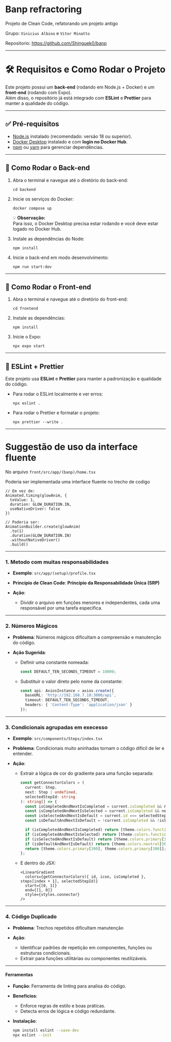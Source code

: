 # Banp refractoring

Projeto de Clean Code, refatorando um projeto antigo

Grupo: ```Vinicius Albino``` e ```Vitor Minatto```

Repositorio: https://github.com/Shinguek0/banp

---

# 🛠️ Requisitos e Como Rodar o Projeto

Este projeto possui um **back-end** (rodando em Node.js + Docker) e um **front-end** (rodando com Expo).  
Além disso, o repositório já está integrado com **ESLint** e **Prettier** para manter a qualidade do código.

---

## ✅ Pré-requisitos

- [Node.js](https://nodejs.org/) instalado (recomendado: versão 18 ou superior).
- [Docker Desktop](https://www.docker.com/) instalado e com **login no Docker Hub**.
- [npm](https://www.npmjs.com/) ou [yarn](https://yarnpkg.com/) para gerenciar dependências.

---

## 🐳 Como Rodar o Back-end

1. Abra o terminal e navegue até o diretório do back-end:

    ```
    cd backend
    ```

2. Inicie os serviços do Docker:

    ```
    docker compose up
    ```

    💡 **Observação:**  
    Para isso, o Docker Desktop precisa estar rodando e você deve estar logado no Docker Hub.

3. Instale as dependências do Node:

    ```
    npm install
    ```

4. Inicie o back-end em modo desenvolvimento:

    ```
    npm run start:dev
    ```

---

## 📱 Como Rodar o Front-end

1. Abra o terminal e navegue até o diretório do front-end:

    ```
    cd frontend
    ```

2. Instale as dependências:

    ```
    npm install
    ```

3. Inicie o Expo:

    ```
    npx expo start
    ```

---

## 🎨 ESLint + Prettier

Este projeto usa **ESLint** e **Prettier** para manter a padronização e qualidade do código.

- Para rodar o ESLint localmente e ver erros:

    ```
    npx eslint .
    ```

- Para rodar o Prettier e formatar o projeto:

    ```
    npx prettier --write .
    ```

---

# Suggestão de uso da interface fluente

No arquivo `front/src/app/(banp)/home.tsx` 

Poderia ser implementada uma interface fluente no trecho de codigo
``` 
// Em vez de:
Animated.timing(glowAnim, {
  toValue: 1,
  duration: GLOW_DURATION.IN,
  useNativeDriver: false
})

// Poderia ser:
AnimationBuilder.create(glowAnim)
  .to(1)
  .duration(GLOW_DURATION.IN)
  .withoutNativeDriver()
  .build()
```
---

### **1. Metodo com muitas responsabilidades**

* **Exemplo**: `src/app/(setup)/profile.tsx`
* **Princípio de Clean Code**: **Princípio da Responsabilidade Única (SRP)**
* **Ação**:

  * Dividir o arquivo em funções menores e independentes, cada uma responsável por uma tarefa específica.

---

### **2. Números Mágicos**

* **Problema**: Números mágicos dificultam a compreensão e manutenção do código.
* **Ação Sugerida**:

  * Definir uma constante nomeada:

    ```ts
    const DEFAULT_TEN_SECONDS_TIMEOUT = 10000;
    ```
  * Substituir o valor direto pelo nome da constante:

    ```ts
    const api: AxiosInstance = axios.create({
      baseURL: 'http://192.168.7.10:3000/api',
      timeout: DEFAULT_TEN_SECONDS_TIMEOUT,
      headers: { 'Content-Type': 'application/json' }
    });
    ```

---

### **3. Condicionais agrupadas em execesso**

* **Exemplo**: `src/components/Steps/index.tsx`
* **Problema**: Condicionais muito aninhadas tornam o código difícil de ler e entender.
* **Ação**:

  * Extrair a lógica de cor do gradiente para uma função separada:

    ```ts
    const getConnectorColors = (
      current: Step,
      next: Step | undefined,
      selectedStepId: string
    ): string[] => {
      const isCompletedAndNextIsCompleted = current.isCompleted && next?.isCompleted;
      const isCompletedAndNextIsSelected = current.isCompleted && next?.id === selectedStepId;
      const isSelectedAndNextIsDefault = current.id === selectedStepId && !next?.isCompleted;
      const isDefaultAndNextIsDefault = !current.isCompleted && !isSelectedAndNextIsDefault;

      if (isCompletedAndNextIsCompleted) return [theme.colors.functional.success.bg, theme.colors.functional.success.bg];
      if (isCompletedAndNextIsSelected) return [theme.colors.functional.success.bg, theme.colors.primary[300]];
      if (isSelectedAndNextIsDefault) return [theme.colors.primary[300], theme.colors.neutral[500]];
      if (isDefaultAndNextIsDefault) return [theme.colors.neutral[500], theme.colors.neutral[500]];
      return [theme.colors.primary[300], theme.colors.primary[300]];
    };
    ```
  * E dentro do JSX:

    ```tsx
    <LinearGradient
      colors={getConnectorColors({ id, icon, isCompleted }, steps[index + 1], selectedStepId)}
      start={[0, 1]}
      end={[1, 0]}
      style={styles.connector}
    />
    ```

---

### **4. Código Duplicado**

* **Problema**: Trechos repetidos dificultam manutenção
* **Ação**:

  * Identificar padrões de repetição em componentes, funções ou estruturas condicionais.
  * Extrair para funções utilitárias ou componentes reutilizáveis.

---

#### **Ferramentas**

* **Função**: Ferramenta de linting para analisa do código.
* **Benefícios**:
  * Enforce regras de estilo e boas práticas.
  * Detecta erros de lógica e código redundante.

* **Instalação**:

  ```bash
  npm install eslint --save-dev
  npx eslint --init
